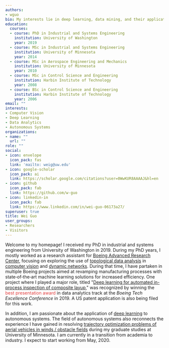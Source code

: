 ```yaml
---
authors:
- wguo
bio: My interests lie in deep learning, data mining, and their applications to real-world problems.
education:
  courses:
  - course: PhD in Industrial and Systems Engineering
    institution: University of Washington
    year: 2019
  - course: MSc in Industrial and Systems Engineering
    institution: University of Minnesota
    year: 2014
  - course: MSc in Aerospace Engineering and Mechanics
    institution: University of Minnesota
    year: 2010
  - course: MSc in Control Science and Engineering
    institution: Harbin Institute of Technology
    year: 2008
  - course: BSc in Control Science and Engineering
    institution: Harbin Institute of Technology
    year: 2006
email: ""
interests:
- Computer Vision
- Deep Learning
- Data Analytics
- Autonomous Systems
organizations:
- name: ""
  url: ""
role: ""
social:
- icon: envelope
  icon_pack: fas
  link: 'mailto: weig@uw.edu'
- icon: google-scholar
  icon_pack: ai
  link: https://scholar.google.com/citations?user=0WwKUR8AAAAJ&hl=en
- icon: github
  icon_pack: fab
  link: https://github.com/w-guo
- icon: linkedin-in
  icon_pack: fab
  link: https://www.linkedin.com/in/wei-guo-06173a27/
superuser: true
title: Wei Guo
user_groups:
- Researchers
- Visitors
---
```


Welcome to my homepage! I received my PhD in industrial and systems engineering from University of Washington in 2019. During my PhD years, I mostly worked as a research assistant for [Boeing Advanced Research Center](https://depts.washington.edu/barc/projects/data-science-manufacturing), focusing on exploring the use of [topological data analysis](/tag/topological-data-analysis/) in [computer vision](/publication/sparse-tda) and [dynamic networks](/publication/network-tda). During that time, I have partaken in multiple Boeing projects aimed at revamping manufacturing processes with state‐of‐the‐art machine learning solutions for increased efficiency. One project where I played a major role, titled "[Deep learning for automated in-process inspection of composite layup](http://wguo.rbind.io/project/boeing-afp/)," was recognized by winning the <span style="color:#E13D3D">best presentation award</span> in data analytics track at the *Boeing Tech Excellence Conference* in 2019. A US patent application is also being filed for this work.

In addition, I am passionate about the application of [deep learning](/tag/deep-learning/) to autonomous systems. The field of autonomous systems also reconnects the experience I have gained in resolving [trajectory optimization problems of aerial vehicles in winds / obstacle fields](/publication/uav-seeability) during my graduate studies at University of Minnesota. I am currently in a transition from academia to industry. I expect to start working from May, 2020.
